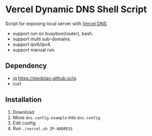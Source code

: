 # Vercel Dynamic DNS Shell Script

Script for exposing local server with [Vercel DNS](https://vercel.com/docs/custom-domains). 
 - support run on busybox(router), bash.
 - support multi sub-domains.
 - support ipv6/ipv4.
 - support manual run.

## Dependency  

 - jq https://stedolan.github.io/jq
 - curl
 
## Installation

1. Download
2. Move `dns.config.example` into `dns.config`
3. Edit config
4. Run `./vercel.sh IP-ADDRESS`

